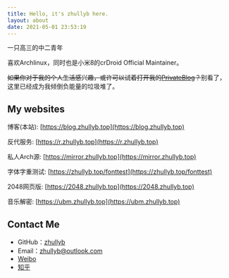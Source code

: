 ```yaml
---
title: Hello, it's zhullyb here.
layout: about
date: 2021-05-01 23:53:19
---
```


一只高三的中二青年

喜欢Archlinux，同时也是小米8的crDroid Official Maintainer。

~~如果你对于我的个人生活感兴趣，或许可以试着打开我的[PrivateBlog](https://priv.zhullyb.top/)？~~别看了，这里已经成为我倾倒负能量的垃圾堆了。

## My websites

博客(本站): [https://blog.zhullyb.top](https://blog.zhullyb.top)

反代服务: [https://r.zhullyb.top](https://r.zhullyb.top)

私人Arch源: [https://mirror.zhullyb.top](https://mirror.zhullyb.top)

字体字重测试: [https://zhullyb.top/fonttest](https://zhullyb.top/fonttest)

2048网页版: [https://2048.zhullyb.top](https://2048.zhullyb.top)

音乐解密: [https://ubm.zhullyb.top](https://ubm.zhullyb.top)

## Contact Me

- GitHub：[zhullyb](https://github.com/zhullyb)
- Email：zhullyb@outlook.com
- [Weibo](https://weibo.com/u/6141899043)
- [知乎](https://www.zhihu.com/people/zhu-lin-li-you-bing)









